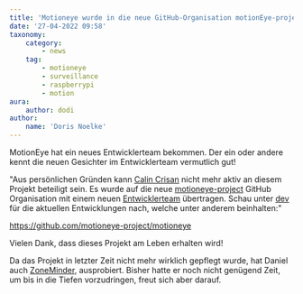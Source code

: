```yaml
---
title: 'Motioneye wurde in die neue GitHub-Organisation motionEye-project überführt'
date: '27-04-2022 09:58'
taxonomy:
    category:
        - news
    tag:
        - motioneye
        - surveillance
        - raspberrypi
        - motion
aura:
    author: dodi
author:
    name: 'Doris Noelke'
---
```


MotionEye hat ein neues Entwicklerteam bekommen. Der ein oder andere kennt die neuen Gesichter im Entwicklerteam vermutlich gut! 

"Aus persönlichen Gründen kann [Calin Crisan](https://github.com/ccrisan) nicht mehr aktiv an diesem Projekt beteiligt sein. Es wurde auf die neue [motioneye-project](https://github.com/motioneye-project) GitHub Organisation mit einem neuen [Entwicklerteam](https://github.com/orgs/motioneye-project/people) übertragen. Schau unter [dev](https://github.com/motioneye-project/motioneye/tree/dev) für die aktuellen Entwicklungen nach, welche unter anderem beinhalten:"

https://github.com/motioneye-project/motioneye

Vielen Dank, dass dieses Projekt am Leben erhalten wird!

Da das Projekt in letzter Zeit nicht mehr wirklich gepflegt wurde, hat Daniel auch [ZoneMinder](https://zoneminder.com/), ausprobiert. Bisher hatte er noch nicht genügend Zeit, um bis in die Tiefen vorzudringen, freut sich aber darauf.